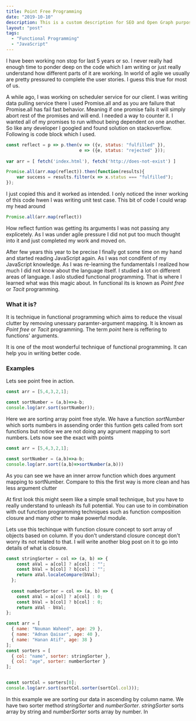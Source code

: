 ```yaml
---
title: Point Free Programming
date: "2019-10-10"
description: This is a custom description for SEO and Open Graph purposes, rather than the default generated excerpt. Simply add a description field to the frontmatter.
layout: "post"
tags:
  - "Functional Programming"
  - "JavaScript"
---
```


I have been working non stop for last 5 years or so. I never really had enough time to ponder deep on the code which I am writing or just really understand how different parts of it are working. In world of agile we usually are pretty pressured to complete the user stories. I guess this true for most of us.

A while ago, I was working on scheduler service for our client. I was writing data pulling service there I used Promise.all and as you are failure that Promise.all has fail fast behavior. Meaning if one promise fails it will simply abort rest of the promises and will end. I needed a way to counter it. I wanted all of my promises to run without being dependent on one another. So like any developer I googled and found solution on stackoverflow. Following is code block which I used.


```javascript
const reflect = p => p.then(v => ({v, status: "fulfilled" }),
                            e => ({e, status: "rejected" }));
                        
var arr = [ fetch('index.html'), fetch('http://does-not-exist') ]

Promise.all(arr.map(reflect)).then(function(results){
    var success = results.filter(x => x.status === "fulfilled");
});
```

I just copied this and it worked as intended. I only noticed the inner working of this code hwen I was writing unit test case. This bit of code I could wrap my head around

```javascript
Promise.all(arr.map(reflect))
```
How reflect funtion was getting its arguments I was not passing any explicetely. As I was under agile pressure I did not put too much thought into it and just completed my work and moved on.

After few years this year to be precise I finally got some time on my hand and started reading JavaScript again. As I was not condifent of my JavaScript knowledge. As I was re-learning the fundamentals I realized how much I did not know about the language itself. I studied a lot on different areas of language. I aslo studied functional programming. That is where I learned what was this magic about. In functional its is known as *Point free* or *Tacit* programming. 


### What it is?

It is technique in functional programming which aims to reduce the visual clutter by removing unessary paramter-argument mapping. It is known as *Point free* or *Tacit* programming. The term *point* here is reffering to functions' arguments.

It is one of the most wonderful technique of functional programming. It can help you in writing better code.

### Examples

Lets see point free in action. 

```javascript
const arr = [5,4,3,2,1];

const sortNumber = (a,b)=>a-b;
console.log(arr.sort(sortNumber));
```

Here we are sorting array point free style. We have a function *sortNumber* which sorts numbers in assending order this funtion gets called from sort functions but notice we are not doing any agrument mapping to sort numbers. Lets now see the exact with points

```javascript
const arr = [5,4,3,2,1];

const sortNumber = (a,b)=>a-b;
console.log(arr.sort((a,b)=>sortNumber(a,b)))
```
As you can see we have an inner arrow function which does argument mapping to sortNumber. Compare to this the first way is more clean and has less argument clutter

At first look this might seem like a simple small technique, but you have to really understand to unleash its full potential. You can use to in combination with out function programming techniques such as function composition closure and many other to make powerful module.

Lets use this techinque with function closure concept to sort array of objects based on column. If you don't understand closure concept don't worry its not related to that. I will write another blog post on it to go into details of what is closure.

```javascript
const stringSorter = col => (a, b) => {
    const aVal = a[col] ? a[col] : "";
    const bVal = b[col] ? b[col] : "";
    return aVal.localeCompare(bVal);
  };
  
  const numberSorter = col => (a, b) => {
    const aVal = a[col] ? a[col] : 0;
    const bVal = b[col] ? b[col] : 0;
    return aVal - bVal;
};

const arr = [
  { name: "Nouman Waheed", age: 29 },
  { name: "Adnan Qaisar", age: 40 },
  { name: "Hanan Atif", age: 38 }
];
const sorters = [
  { col: "name", sorter: stringSorter },
  { col: "age", sorter: numberSorter }
];


const sortCol = sorters[0];
console.log(arr.sort(sortCol.sorter(sortCol.col)));
```
In this example we are sorting our data in ascending by column name. We have two sorter method *stringSorter* and *numberSorter*. *stringSorter* sorts array by string and *numberSorter* sorts array by number. In 


